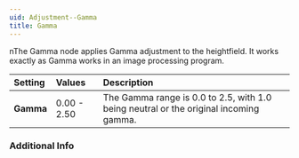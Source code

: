 ```yaml
---
uid: Adjustment--Gamma
title: Gamma
---
```


nThe Gamma node applies Gamma adjustment to the heightfield. It works exactly as Gamma works in an image processing program.

| Setting   | Values      | Description                                                                           |
| :-------- | :---------- | :------------------------------------------------------------------------------------ |
| **Gamma** | 0.00 - 2.50 | The Gamma range is 0.0 to 2.5, with 1.0 being neutral or the original incoming gamma. |

### Additional Info

